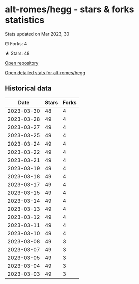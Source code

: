 # alt-romes/hegg - stars & forks statistics

Stats updated on Mar 2023, 30

☋ Forks: 4

★ Stars: 48

[Open repository](https://github.com/alt-romes/hegg)

[Open detailed stats for alt-romes/hegg](https://reviewgithub.com/rep/alt-romes/hegg)

## Historical data
| Date | Stars | Forks |
|------|-------|-------|
| 2023-03-30 | 48 | 4 | 
| 2023-03-28 | 49 | 4 | 
| 2023-03-27 | 49 | 4 | 
| 2023-03-25 | 49 | 4 | 
| 2023-03-24 | 49 | 4 | 
| 2023-03-22 | 49 | 4 | 
| 2023-03-21 | 49 | 4 | 
| 2023-03-19 | 49 | 4 | 
| 2023-03-18 | 49 | 4 | 
| 2023-03-17 | 49 | 4 | 
| 2023-03-15 | 49 | 4 | 
| 2023-03-14 | 49 | 4 | 
| 2023-03-13 | 49 | 4 | 
| 2023-03-12 | 49 | 4 | 
| 2023-03-11 | 49 | 4 | 
| 2023-03-10 | 49 | 4 | 
| 2023-03-08 | 49 | 3 | 
| 2023-03-07 | 49 | 3 | 
| 2023-03-05 | 49 | 3 | 
| 2023-03-04 | 49 | 3 | 
| 2023-03-03 | 49 | 3 | 

